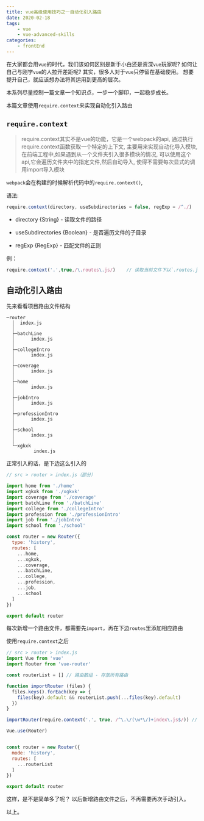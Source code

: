```yaml
---
title: vue高级使用技巧之一自动化引入路由
date: 2020-02-18
tags: 
    - vue
    - vue-advanced-skills
categories:
    - frontEnd
---
```


在大家都会用`vue`的时代，我们该如何区别是新手小白还是资深`vue`玩家呢? 
如何让自己与刚学`vue`的人拉开差距呢? 
其实，很多人对于`vue`只停留在基础使用。
想要提升自己，就应该想办法将其运用到更高的层次。

本系列尽量控制一篇文章一个知识点，一步一个脚印，一起稳步成长。

本篇文章使用`require.context`来实现自动化引入路由

## `require.context`

> require.context其实不是vue的功能，它是一个webpack的api,
通过执行require.context函数获取一个特定的上下文,
主要用来实现自动化导入模块,
在前端工程中,如果遇到从一个文件夹引入很多模块的情况,
可以使用这个api,它会遍历文件夹中的指定文件,然后自动导入,
使得不需要每次显式的调用import导入模块

`webpack`会在构建的时候解析代码中的`require.context()`,

语法: 

```js
require.context(directory, useSubdirectories = false, regExp = /^./)
```


- directory {String} - 读取文件的路径

- useSubdirectories {Boolean} - 是否遍历文件的子目录

- regExp {RegExp} - 匹配文件的正则

例：

```js
require.context('.',true,/\.routes\.js/)    // 读取当前文件下以`.routes.js`结尾的文件
```

## 自动化引入路由

先来看看项目路由文件结构

```
─router
  │  index.js
  │
  ├─batchLine
  │      index.js
  │
  ├─collegeIntro
  │      index.js
  │
  ├─coverage
  │      index.js
  │
  ├─home
  │      index.js
  │
  ├─jobIntro
  │      index.js
  │
  ├─professionIntro
  │      index.js
  │
  ├─school
  │      index.js
  │
  └─xgkxk
          index.js

```

正常引入的话，是下边这么引入的

```js
// src > router > index.js（部分）

import home from './home'
import xgkxk from './xgkxk'
import coverage from './coverage'
import batchLine from './batchLine'
import college from './collegeIntro'
import profession from './professionIntro'
import job from './jobIntro'
import school from './school'

const router = new Router({
  type: 'history',
  routes: [
    ...home,
    ...xgkxk,
    ...coverage,
    ...batchLine,
    ...college,
    ...profession,
    ...job,
    ...school
  ]
})

export default router
```

每次新增一个路由文件，都需要先`import`，再在下边`routes`里添加相应路由

使用`require.context`之后

```js
// src > router > index.js
import Vue from 'vue'
import Router from 'vue-router'

const routerList = [] // 路由数组 - 存放所有路由

function importRouter (files) {
  files.keys().forEach(key => {
    files(key).default && routerList.push(...files(key).default)
  })
}

importRouter(require.context('.', true, /^\.\/(\w*\/)+index\.js$/)) // 当前目录子目录下的index文件

Vue.use(Router)


const router = new Router({
  mode: 'history',
  routes: [
    ...routerList
  ]
})

export default router
```

这样，是不是简单多了呢？ 以后新增路由文件之后，不再需要再次手动引入。

以上。
